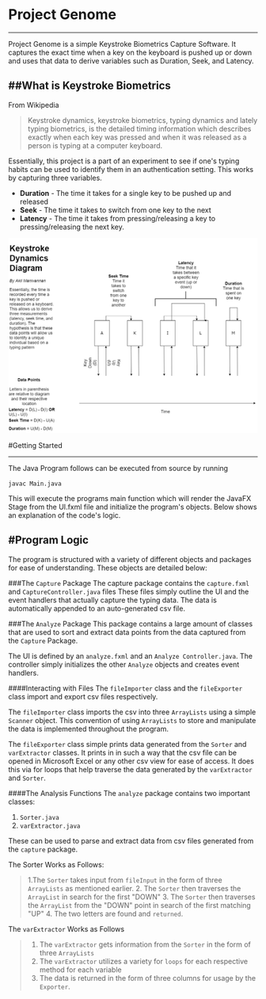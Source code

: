 Project Genome
==============
----------


Project Genome is a simple Keystroke Biometrics Capture Software. It captures the exact time when a key on the keyboard is pushed up or down and uses that data to derive variables such as Duration, Seek, and Latency.

##What is Keystroke Biometrics
-------





From Wikipedia 
	

> Keystroke dynamics, keystroke biometrics, typing dynamics and lately typing biometrics, is the detailed timing information which describes
> exactly when each key was pressed and when it was released as a person
> is typing at a computer keyboard.

Essentially, this project is a part of an experiment to see if one's typing habits can be used to identify them in an authentication setting. This works by capturing three variables.

 - **Duration** - The time it takes for a single key to be pushed up and released
 - **Seek** - The time it takes to switch from one key to the next
 - **Latency** - The time it takes from pressing/releasing a key to pressing/releasing the next key.

![A description of variables that are captured in keystroke biometrics.](https://raw.githubusercontent.com/AKil47/Genome/master/Variables.png)

#Getting Started



----------


The Java Program follows can be executed from source by running

    javac Main.java

This will execute the programs main function which will render the JavaFX Stage from the UI.fxml file and initialize the program's objects. Below shows an explanation of the code's logic.

#Program Logic
-----------------
The program is structured with a variety of different objects and packages for ease of understanding. These objects are detailed below:

###The `Capture` Package
The capture package contains the `capture.fxml` and `CaptureController.java` files
These files simply outline the UI and the event handlers that actually capture the typing data. The data is automatically appended to an auto-generated csv file.

###The `Analyze` Package
This package contains a large amount of classes that are used to sort and extract data points from the data captured from the `Capture` Package. 

The UI is defined by an `analyze.fxml` and an `Analyze Controller.java`. The controller simply initializes the other `Analyze` objects and creates event handlers.

####Interacting with Files
The `fileImporter` class and the `fileExporter` class import and export csv files respectively. 

The `fileImporter` class imports the csv into three `ArrayLists` using a simple `Scanner` object. This convention of using `ArrayLists` to store and manipulate the data is implemented throughout the program.

The `fileExporter` class simple prints data generated from the `Sorter` and `varExtractor` classes. It prints in in such a way that the csv file can be opened in Microsoft Excel or any other csv view for ease of access. It does this via for loops that help traverse the data generated by the `varExtractor` and `Sorter`.

####The Analysis Functions
The `analyze` package contains two important classes:

 1. `Sorter.java`
 2. `varExtractor.java`

These can be used to parse and extract data from csv files generated from the `capture` package.

The Sorter Works as Follows:

> 1.The `Sorter` takes input from `fileInput` in the form of three `ArrayLists`
> as mentioned earlier.
>  2. The `Sorter` then traverses the `ArrayList` in search for the first "DOWN"
>  3. The `Sorter` then traverses the `ArrayList` from the "DOWN" point in search of the first matching "UP"
>  4. The two letters are found and `returned`.

The `varExtractor` Works as Follows

> 1. The `varExtractor` gets information from the `Sorter` in the form of three `ArrayLists`
> 2. The `varExtractor` utilizes a variety for `loops` for each respective method for each variable
> 3. The data is returned in the form of three columns for usage by the `Exporter`.



